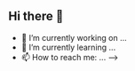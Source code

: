## Hi there 👋

- 🔭 I’m currently working on ...
- 🌱 I’m currently learning ...
- 📫 How to reach me: ...
-->

